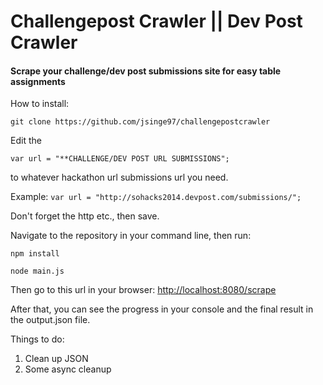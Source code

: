 # Challengepost Crawler || Dev Post Crawler

#### Scrape your challenge/dev post submissions site for easy table assignments

How to install:

`git clone https://github.com/jsinge97/challengepostcrawler`

Edit the 


`var url = "**CHALLENGE/DEV POST URL SUBMISSIONS";`

to whatever hackathon url submissions url you need.

Example:
`var url = "http://sohacks2014.devpost.com/submissions/";`

Don't forget the http etc., then save.

Navigate to the repository in your command line, then run:

`npm install`

`node main.js`

Then go to this url in your browser:
[http://localhost:8080/scrape](http://localhost:8080/scrape)

After that, you can see the progress in your console and the final result in the output.json file.

Things to do:
1. Clean up JSON
2. Some async cleanup
